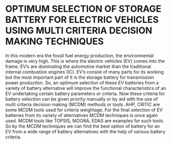 # OPTIMUM SELECTION OF STORAGE BATTERY FOR ELECTRIC VEHICLES USING MULTI CRITERIA DECISION MAKING TECHNIQUES


In this modern era the fossil fuel energy production, the environmental damage is very high. This is where the electric vehicles (EV) comes into the frame. EV’s are dominating the automotive market than the traditional internal combustion engines (IC). EV’s consist of many parts for its working but the most important part of it is the storage battery for transmission power production. So, an optimum selection of these EV batteries from a variety of battery alternative will improve the functional characteristics of an EV undertaking certain battery parameters or criteria. Now these criteria for battery selection can be given priority manually or by aid with the use of multi criteria decision making (MCDM) methods or tools. AHP, CRITIC are some MCDM tools used for criteria weightage. For the final selection of EV batteries from its variety of alternatives MCDM techniques is once again used. MCDM tools like TOPSIS, MOORA, EDAS are examples for such tools. So by the MCDM techniques we can find the best option of battery for an EV from a wide range of battery alternatives with the help of various battery criteria.
